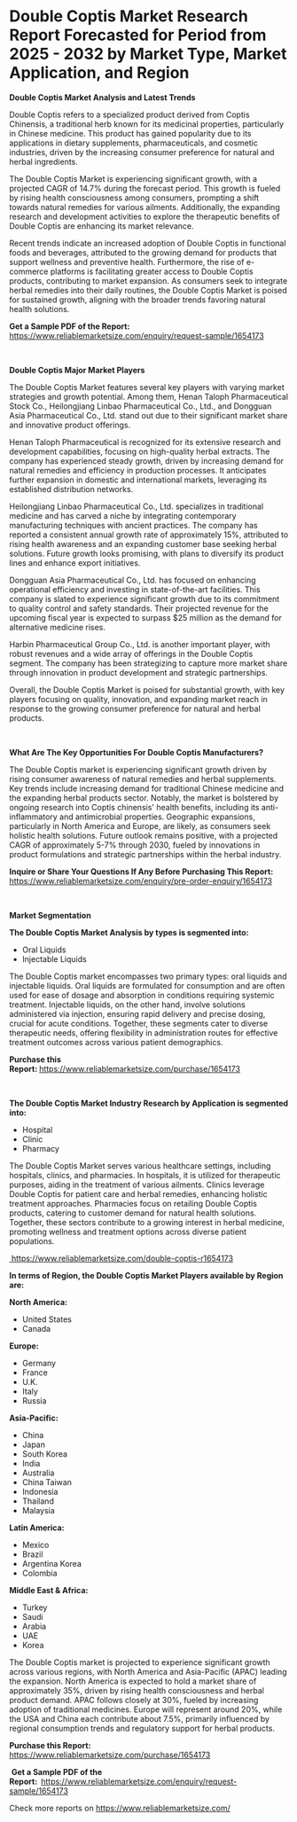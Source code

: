<p><h1>Double Coptis Market Research Report Forecasted for Period from 2025 -  2032 by Market Type, Market Application, and Region</h1></p><p><strong>Double Coptis Market Analysis and Latest Trends</strong></p>
<p><p>Double Coptis refers to a specialized product derived from Coptis Chinensis, a traditional herb known for its medicinal properties, particularly in Chinese medicine. This product has gained popularity due to its applications in dietary supplements, pharmaceuticals, and cosmetic industries, driven by the increasing consumer preference for natural and herbal ingredients.</p><p>The Double Coptis Market is experiencing significant growth, with a projected CAGR of 14.7% during the forecast period. This growth is fueled by rising health consciousness among consumers, prompting a shift towards natural remedies for various ailments. Additionally, the expanding research and development activities to explore the therapeutic benefits of Double Coptis are enhancing its market relevance.</p><p>Recent trends indicate an increased adoption of Double Coptis in functional foods and beverages, attributed to the growing demand for products that support wellness and preventive health. Furthermore, the rise of e-commerce platforms is facilitating greater access to Double Coptis products, contributing to market expansion. As consumers seek to integrate herbal remedies into their daily routines, the Double Coptis Market is poised for sustained growth, aligning with the broader trends favoring natural health solutions.</p></p>
<p><strong>Get a Sample PDF of the Report:&nbsp;</strong> <a href="https://www.reliablemarketsize.com/enquiry/request-sample/1654173?utm_campaign=3104&utm_medium=2&utm_source=Github&utm_content=ia&utm_term=08032025&utm_id=double-coptis">https://www.reliablemarketsize.com/enquiry/request-sample/1654173</a></p>
<p>&nbsp;</p>
<p><strong>Double Coptis Major Market Players</strong></p>
<p><p>The Double Coptis Market features several key players with varying market strategies and growth potential. Among them, Henan Taloph Pharmaceutical Stock Co., Heilongjiang Linbao Pharmaceutical Co., Ltd., and Dongguan Asia Pharmaceutical Co., Ltd. stand out due to their significant market share and innovative product offerings.</p><p>Henan Taloph Pharmaceutical is recognized for its extensive research and development capabilities, focusing on high-quality herbal extracts. The company has experienced steady growth, driven by increasing demand for natural remedies and efficiency in production processes. It anticipates further expansion in domestic and international markets, leveraging its established distribution networks.</p><p>Heilongjiang Linbao Pharmaceutical Co., Ltd. specializes in traditional medicine and has carved a niche by integrating contemporary manufacturing techniques with ancient practices. The company has reported a consistent annual growth rate of approximately 15%, attributed to rising health awareness and an expanding customer base seeking herbal solutions. Future growth looks promising, with plans to diversify its product lines and enhance export initiatives.</p><p>Dongguan Asia Pharmaceutical Co., Ltd. has focused on enhancing operational efficiency and investing in state-of-the-art facilities. This company is slated to experience significant growth due to its commitment to quality control and safety standards. Their projected revenue for the upcoming fiscal year is expected to surpass $25 million as the demand for alternative medicine rises.</p><p>Harbin Pharmaceutical Group Co., Ltd. is another important player, with robust revenues and a wide array of offerings in the Double Coptis segment. The company has been strategizing to capture more market share through innovation in product development and strategic partnerships.</p><p>Overall, the Double Coptis Market is poised for substantial growth, with key players focusing on quality, innovation, and expanding market reach in response to the growing consumer preference for natural and herbal products.</p></p>
<p>&nbsp;</p>
<p><strong>What Are The Key Opportunities For Double Coptis Manufacturers?</strong></p>
<p><p>The Double Coptis market is experiencing significant growth driven by rising consumer awareness of natural remedies and herbal supplements. Key trends include increasing demand for traditional Chinese medicine and the expanding herbal products sector. Notably, the market is bolstered by ongoing research into Coptis chinensis' health benefits, including its anti-inflammatory and antimicrobial properties. Geographic expansions, particularly in North America and Europe, are likely, as consumers seek holistic health solutions. Future outlook remains positive, with a projected CAGR of approximately 5-7% through 2030, fueled by innovations in product formulations and strategic partnerships within the herbal industry.</p></p>
<p><strong>Inquire or Share Your Questions If Any Before Purchasing This Report:</strong> <a href="https://www.reliablemarketsize.com/enquiry/pre-order-enquiry/1654173?utm_campaign=3104&utm_medium=2&utm_source=Github&utm_content=ia&utm_term=08032025&utm_id=double-coptis">https://www.reliablemarketsize.com/enquiry/pre-order-enquiry/1654173</a></p>
<p>&nbsp;</p>
<p><strong>Market Segmentation</strong></p>
<p><strong>The Double Coptis Market Analysis by types is segmented into:</strong></p>
<p><ul><li>Oral Liquids</li><li>Injectable Liquids</li></ul></p>
<p><p>The Double Coptis market encompasses two primary types: oral liquids and injectable liquids. Oral liquids are formulated for consumption and are often used for ease of dosage and absorption in conditions requiring systemic treatment. Injectable liquids, on the other hand, involve solutions administered via injection, ensuring rapid delivery and precise dosing, crucial for acute conditions. Together, these segments cater to diverse therapeutic needs, offering flexibility in administration routes for effective treatment outcomes across various patient demographics.</p></p>
<p><strong>Purchase this Report:&nbsp;</strong><a href="https://www.reliablemarketsize.com/purchase/1654173?utm_campaign=3104&utm_medium=2&utm_source=Github&utm_content=ia&utm_term=08032025&utm_id=double-coptis">https://www.reliablemarketsize.com/purchase/1654173</a></p>
<p>&nbsp;</p>
<p><strong>The Double Coptis Market Industry Research by Application is segmented into:</strong></p>
<p><ul><li>Hospital</li><li>Clinic</li><li>Pharmacy</li></ul></p>
<p><p>The Double Coptis Market serves various healthcare settings, including hospitals, clinics, and pharmacies. In hospitals, it is utilized for therapeutic purposes, aiding in the treatment of various ailments. Clinics leverage Double Coptis for patient care and herbal remedies, enhancing holistic treatment approaches. Pharmacies focus on retailing Double Coptis products, catering to customer demand for natural health solutions. Together, these sectors contribute to a growing interest in herbal medicine, promoting wellness and treatment options across diverse patient populations.</p></p>
<p><a href="https://www.reliablemarketsize.com/double-coptis-r1654173?utm_campaign=3104&utm_medium=2&utm_source=Github&utm_content=ia&utm_term=08032025&utm_id=double-coptis">&nbsp;https://www.reliablemarketsize.com/double-coptis-r1654173</a></p>
<p><strong>In terms of Region, the Double Coptis Market Players available by Region are:</strong></p>
<p>
    <p> <strong> North America: </strong>
        <ul>
            <li>United States</li>
            <li>Canada</li>
        </ul>
        </p> 
    <p> <strong> Europe: </strong>
        <ul>
            <li>Germany</li>
            <li>France</li>
            <li>U.K.</li>
            <li>Italy</li>
            <li>Russia</li>
        </ul>
        </p> 
    <p> <strong> Asia-Pacific: </strong>
        <ul>
            <li>China</li>
            <li>Japan</li>
            <li>South Korea</li>
            <li>India</li>
            <li>Australia</li>
            <li>China Taiwan</li>
            <li>Indonesia</li>
            <li>Thailand</li>
            <li>Malaysia</li>
        </ul>
        </p> 
    <p> <strong> Latin America: </strong>
        <ul>
            <li>Mexico</li>
            <li>Brazil</li>
            <li>Argentina Korea</li>
            <li>Colombia</li>
        </ul>
        </p> 
    <p> <strong> Middle East & Africa: </strong>
        <ul>
            <li>Turkey</li>
            <li>Saudi</li>
            <li>Arabia</li>
            <li>UAE</li>
            <li>Korea</li>
        </ul>
    </p>
    </p>
<p><p>The Double Coptis market is projected to experience significant growth across various regions, with North America and Asia-Pacific (APAC) leading the expansion. North America is expected to hold a market share of approximately 35%, driven by rising health consciousness and herbal product demand. APAC follows closely at 30%, fueled by increasing adoption of traditional medicines. Europe will represent around 20%, while the USA and China each contribute about 7.5%, primarily influenced by regional consumption trends and regulatory support for herbal products.</p></p>
<p><strong>Purchase this Report: </strong><a href="https://www.reliablemarketsize.com/purchase/1654173?utm_campaign=3104&utm_medium=2&utm_source=Github&utm_content=ia&utm_term=08032025&utm_id=double-coptis">https://www.reliablemarketsize.com/purchase/1654173</a></p>
<p>&nbsp;<strong>Get a Sample PDF of the Report:&nbsp;&nbsp;</strong><a href="https://www.reliablemarketsize.com/enquiry/request-sample/1654173?utm_campaign=3104&utm_medium=2&utm_source=Github&utm_content=ia&utm_term=08032025&utm_id=double-coptis">https://www.reliablemarketsize.com/enquiry/request-sample/1654173</a></p>
<p><strong></strong></p>
<p>Check more reports on <a href="https://www.reliablemarketsize.com/?utm_campaign=3104&utm_medium=2&utm_source=Github&utm_content=ia&utm_term=08032025&utm_id=double-coptis">https://www.reliablemarketsize.com/</a></p>